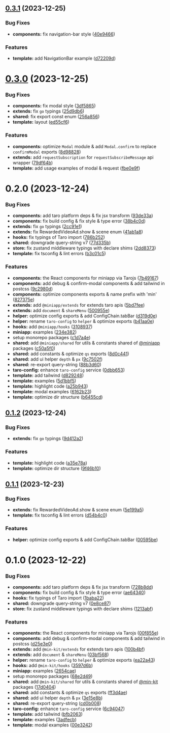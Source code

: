 ## [0.3.1](https://github.com/rexerwang/min-kit/compare/v0.3.0...v0.3.1) (2023-12-25)

### Bug Fixes

- **components:** fix navigation-bar style ([40e9466](https://github.com/rexerwang/min-kit/commit/40e9466894610667de991f998da4471f78bea02a))

### Features

- **template:** add NavigationBar example ([d72209d](https://github.com/rexerwang/min-kit/commit/d72209dd8466e74f898cab4905b288718e240b4d))

# [0.3.0](https://github.com/rexerwang/min-kit/compare/v0.2.0...v0.3.0) (2023-12-25)

### Bug Fixes

- **components:** fix modal style ([3df5865](https://github.com/rexerwang/min-kit/commit/3df586560e04eb774f76e397a3994c0142f21004))
- **extends:** fix `go` typings ([25d9db6](https://github.com/rexerwang/min-kit/commit/25d9db62e38a08b6343184bfb6554cb46b2297f8))
- **shared:** fix export const enum ([256a856](https://github.com/rexerwang/min-kit/commit/256a856952af48e0b0c7b10c2faca7847dd9a0cc))
- **template:** layout ([ed55cf6](https://github.com/rexerwang/min-kit/commit/ed55cf659ea7128ca96127dbd4d43be301788060))

### Features

- **components:** optimize `Modal` module & add `Modal.confirm` to replace `confirmModal` exports ([8d98828](https://github.com/rexerwang/min-kit/commit/8d988284172ab94e3f100691bab8d21670e24e94))
- **extends:** add `requestSubscription` for `requestSubscribeMessage` api wrapper ([79df64b](https://github.com/rexerwang/min-kit/commit/79df64b139222f116943f95c7833aa21fab8ba85))
- **template:** add usage examples of modal & request ([fbe0e9f](https://github.com/rexerwang/min-kit/commit/fbe0e9fd83209da3112e690c7dc3870781252f08))

# 0.2.0 (2023-12-24)

### Bug Fixes

- **components:** add taro platform deps & fix jsx transform ([93de33a](https://github.com/rexerwang/min-kit/commit/93de33aa801e6efc6a309a83252659c0318224c0))
- **components:** fix build config & fix style & type error ([38b4c0d](https://github.com/rexerwang/min-kit/commit/38b4c0da507e3a95d746bec37bb6b7844ae5787d))
- **extends:** fix `go` typings ([2cc91e1](https://github.com/rexerwang/min-kit/commit/2cc91e128ac3edba432a947bb7771302694e9725))
- **extends:** fix RewardedVideoAd.show & scene enum ([41ab1a8](https://github.com/rexerwang/min-kit/commit/41ab1a8ea67c7495d03f9d3a545779b6e4f7cb76))
- **hooks:** fix typings of Taro import ([786b252](https://github.com/rexerwang/min-kit/commit/786b25272f14f90d2d86cb17769b89a1745c416f))
- **shared:** downgrade query-string v7 ([77d335b](https://github.com/rexerwang/min-kit/commit/77d335b5639419bdd1f9e9f288e0af96e72f0962))
- **store:** fix zustand middleware typings with declare shims ([2dd8373](https://github.com/rexerwang/min-kit/commit/2dd837380c94adde6b23c98b8f6329fb7f5299ae))
- **template:** fix tsconfig & lint errors ([b3c01c5](https://github.com/rexerwang/min-kit/commit/b3c01c57be3298006a2de2b542a1896b98ef0a05))

### Features

- **components:** the React components for miniapp via Tarojs ([7b49167](https://github.com/rexerwang/min-kit/commit/7b49167b8b5bf72cb97fae8da4718be19cee36f0))
- **components:** add debug & confirm-modal components & add tailwind in postcss ([9c2980d](https://github.com/rexerwang/min-kit/commit/9c2980dbaf1de3f1504d643b374e1359e4e695b3))
- **components:** optimize components exports & name prefix with 'min' ([827375e](https://github.com/rexerwang/min-kit/commit/827375e7778f7693912b35b064d2c43f18e59755))
- **extends:** add `@miniapp/extends` for extends taro apis ([5bd7fee](https://github.com/rexerwang/min-kit/commit/5bd7fee768cd79b1e7280828dcd32d1db5aed945))
- **extends:** add `document` & `shareMenu` ([500955e](https://github.com/rexerwang/min-kit/commit/500955efaa2f3911ab6fa0f45c6225bea7291194))
- **helper:** optimize config exports & add ConfigChain.tabBar ([d319d0e](https://github.com/rexerwang/min-kit/commit/d319d0e692eeabcde4a3fb6fc428e1f7b50d8183))
- **helper:** rename `taro-config` to `helper` & optimize exports ([b41aa0e](https://github.com/rexerwang/min-kit/commit/b41aa0e26526eed8a229da5610a8f175c3230267))
- **hooks:** add `@miniapp/hooks` ([3108937](https://github.com/rexerwang/min-kit/commit/3108937c0d1dc5f26b1abb5073dbf026fa0658b6))
- **miniapp:** examples ([234e382](https://github.com/rexerwang/min-kit/commit/234e382ba0ccc63a443a1e47cd4437503044e647))
- setup monorepo packages ([c1d7a4e](https://github.com/rexerwang/min-kit/commit/c1d7a4ef6ff6b367235f35da42348b483e6821a2))
- **shared:** add `@miniapp/shared` for utils & constants shared of [@miniapp](https://github.com/miniapp) packages ([c50a5f0](https://github.com/rexerwang/min-kit/commit/c50a5f0d4bfa19c9b0254f0458d55be303fe59e1))
- **shared:** add constants & optimize `qs` exports ([8d0c441](https://github.com/rexerwang/min-kit/commit/8d0c441c27e7cb62f9490086d88dbf1843eee104))
- **shared:** add ui helper `depth` & `px` ([9c7502f](https://github.com/rexerwang/min-kit/commit/9c7502f87c81ed3a37e9f417d9515ac5017b2e22))
- **shared:** re-export query-string ([88b3d60](https://github.com/rexerwang/min-kit/commit/88b3d604fc7c1e34777f8ec1f10359c7cfe6b270))
- **taro-config:** enhance `taro-config` service ([0dbb653](https://github.com/rexerwang/min-kit/commit/0dbb653eb4100dc2014a0e8890fae9a9d565ab26))
- **template:** add tailwind ([d829248](https://github.com/rexerwang/min-kit/commit/d8292483dc05bc0647c9682af4c81f1f017df749))
- **template:** examples ([5d1bbf5](https://github.com/rexerwang/min-kit/commit/5d1bbf5f9e94eb5e3af6960146b426ae50807488))
- **template:** highlight code ([a25b943](https://github.com/rexerwang/min-kit/commit/a25b943eb57532fa21f55120d9e6dda6b4fa5907))
- **template:** modal examples ([6162b23](https://github.com/rexerwang/min-kit/commit/6162b2330c02df9542b62d3b9cb2e5a74c067a97))
- **template:** optimize dir structure ([b6455cd](https://github.com/rexerwang/min-kit/commit/b6455cda2906d38167f3489a82583b2f0315da6d))

## [0.1.2](https://github.com/rexerwang/min-kit/compare/v0.1.1...v0.1.2) (2023-12-24)

### Bug Fixes

- **extends:** fix `go` typings ([9d412a2](https://github.com/rexerwang/min-kit/commit/9d412a2438aab0a5474b80bd1a40ac5541310106))

### Features

- **template:** highlight code ([a35e78a](https://github.com/rexerwang/min-kit/commit/a35e78a2df7d6becdac84fc044434aec7e400384))
- **template:** optimize dir structure ([9f46b10](https://github.com/rexerwang/min-kit/commit/9f46b102cb2e065ffad4fe0c5602a29b66a682e1))

## [0.1.1](https://github.com/rexerwang/min-kit/compare/v0.1.0...v0.1.1) (2023-12-23)

### Bug Fixes

- **extends:** fix RewardedVideoAd.show & scene enum ([5e199a5](https://github.com/rexerwang/min-kit/commit/5e199a563c2e481303ac74e1e07a18a909c7b8f1))
- **template:** fix tsconfig & lint errors ([d54b4c0](https://github.com/rexerwang/min-kit/commit/d54b4c0577fbb92313eba668983a6381053ea38d))

### Features

- **helper:** optimize config exports & add ConfigChain.tabBar ([00595be](https://github.com/rexerwang/min-kit/commit/00595bef2bff52cda6ec61d3b18693f189869172))

# 0.1.0 (2023-12-22)

### Bug Fixes

- **components:** add taro platform deps & fix jsx transform ([728b8dd](https://github.com/rexerwang/min-kit/commit/728b8dd81028a1096534e8793d3d700a21db8155))
- **components:** fix build config & fix style & type error ([ae64340](https://github.com/rexerwang/min-kit/commit/ae6434047df2f2427410d9d4db4176c5faf22de3))
- **hooks:** fix typings of Taro import ([1baba22](https://github.com/rexerwang/min-kit/commit/1baba229e88bd2bfd32203cc05a9bb249b0dbae8))
- **shared:** downgrade query-string v7 ([0e8ce87](https://github.com/rexerwang/min-kit/commit/0e8ce87f48b3897ee32963ff73879ad7e0199715))
- **store:** fix zustand middleware typings with declare shims ([1213abf](https://github.com/rexerwang/min-kit/commit/1213abf494245ff6de2523f6e554105dd46f0639))

### Features

- **components:** the React components for miniapp via Tarojs ([00f855e](https://github.com/rexerwang/min-kit/commit/00f855efab6270b7727457c8a7516bb8e48acb1d))
- **components:** add debug & confirm-modal components & add tailwind in postcss ([d25e3e0](https://github.com/rexerwang/min-kit/commit/d25e3e073da82cef6ce12fc5bae37fd03573236d))
- **extends:** add `@min-kit/extends` for extends taro apis ([100b4bf](https://github.com/rexerwang/min-kit/commit/100b4bfab0e423e7084ec09de532d82c20aea8fc))
- **extends:** add `document` & `shareMenu` ([03bf568](https://github.com/rexerwang/min-kit/commit/03bf56816b1340a950bd0309ea8db2b25ffae453))
- **helper:** rename `taro-config` to `helper` & optimize exports ([ea22a43](https://github.com/rexerwang/min-kit/commit/ea22a43d1185b83f36141e3bb68cb9a145afd75c))
- **hooks:** add `@min-kit/hooks` ([3597d6b](https://github.com/rexerwang/min-kit/commit/3597d6bfc723234c397368f83494873c15950e5b))
- **miniapp:** examples ([2654cae](https://github.com/rexerwang/min-kit/commit/2654cae5491695d5c0acefc5ca586f009868be38))
- setup monorepo packages ([68e2d49](https://github.com/rexerwang/min-kit/commit/68e2d49f45772a2e15b24dd4cdd7ef2eb35a80d2))
- **shared:** add `@min-kit/shared` for utils & constants shared of [@min-kit](https://github.com/miniapp) packages ([17d0404](https://github.com/rexerwang/min-kit/commit/17d0404abbcbf26d770f717042f7e06751de4103))
- **shared:** add constants & optimize `qs` exports ([ff3d4ae](https://github.com/rexerwang/min-kit/commit/ff3d4ae85505e34f72483912c980faaf8178ed72))
- **shared:** add ui helper `depth` & `px` ([3e15e8b](https://github.com/rexerwang/min-kit/commit/3e15e8b85d2851f4ba890d29837036b45444d7a6))
- **shared:** re-export query-string ([cd0b008](https://github.com/rexerwang/min-kit/commit/cd0b0086bb023a1f98e093da5925119af46ff4e6))
- **taro-config:** enhance `taro-config` service ([6c94047](https://github.com/rexerwang/min-kit/commit/6c940474d246a2596a028b9028f2aad25ac3636c))
- **template:** add tailwind ([bfb2063](https://github.com/rexerwang/min-kit/commit/bfb2063d800f56355d3be730e5b6da2fa9d5c52b))
- **template:** examples ([3adfecb](https://github.com/rexerwang/min-kit/commit/3adfecb6cb5ba28e11b1138af9525c513a5548ff))
- **template:** modal examples ([00e3242](https://github.com/rexerwang/min-kit/commit/00e324258a432c17c33e930c9a0dcdb6efb27313))
